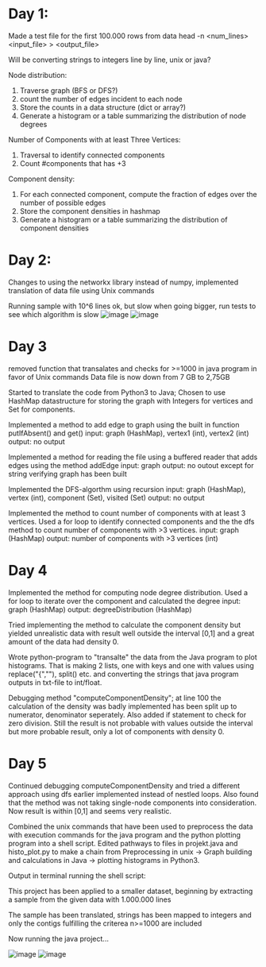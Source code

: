 # Day 1:

Made a test file for the first 100.000 rows from data
head -n <num_lines> <input_file> > <output_file>

Will be converting strings to integers line by line, unix or java?

Node distribution:
1. Traverse graph (BFS or DFS?)
2. count the number of edges incident to each node
3. Store the counts in a data structure (dict or array?)
4. Generate a histogram or a table summarizing the distribution of node degrees

Number of Components with at least Three Vertices:
1. Traversal to identify connected components
2. Count #components that has +3 

Component density:
1. For each connected component, compute the fraction of edges over the number of possible edges
2. Store the component densities in hashmap
3. Generate a histogram or a table summarizing the distribution of component densities


# Day 2:
Changes to using the networkx library instead of numpy, implemented translation of data file using Unix commands

Running sample with 10^6 lines ok, but slow when going bigger, run tests to see which algorithm is slow
![image](https://github.com/supergurkan/Project_DA3018/assets/133381081/c1d4a6aa-f4aa-4376-a441-ff90bc5615a5)
![image](https://github.com/supergurkan/Project_DA3018/assets/133381081/b956738f-7c24-4f43-b55f-f903ef363627)

# Day 3 
removed function that transalates and checks for >=1000 in java program in favor of Unix commands
Data file is now down from 7 GB to 2,75GB

Started to translate the code from Python3 to Java;
Chosen to use HashMap datastructure for storing the graph with Integers for vertices and Set for components. 

Implemented a method to add edge to graph using the built in function putIfAbsent() and get()
input: graph (HashMap), vertex1 (int), vertex2 (int)
output: no output

Implemented a method for reading the file using a buffered reader that adds edges using the method addEdge
input: graph
output: no outout except for string verifying graph has been built

Implemented the DFS-algorthm using recursion
input: graph (HashMap), vertex (int), component (Set), visited (Set)
output: no output

Implemented the method to count number of components with at least 3 vertices. Used a for loop to identify connected components and the the dfs method to count number of components with >3 vertices.
input: graph (HashMap)
output: number of components with >3 vertices (int)

# Day 4 
Implemented the method for computing node degree distribution. Used a for loop to iterate over the component and calculated the degree
input: graph (HashMap)
output: degreeDistribution (HashMap)

Tried implementing the method to calculate the component density but yielded unrealistic data with result well outside the interval [0,1] and a great amount of the data had density 0.

Wrote python-program to "transalte" the data from the Java program to plot histograms. That is making 2 lists, one with keys and one with values using replace("{",""), split() etc. and converting the strings that java program outputs in txt-file to int/float.

Debugging method "computeComponentDensity"; at line 100 the calculation of the density was badly implemented has been split up to numerator, denominator seperately. Also added if statement to check for zero division. Still the result is not probable with values outside the interval but more probable result, only a lot of components with density 0.

# Day 5
Continued debugging computeComponentDensity and tried a different approach using dfs earlier implemented instead of nestled loops. Also found that the method was not taking single-node components into consideration. Now result is within [0,1] and seems very realistic.  

Combined the unix commands that have been used to preprocess the data with execution commands for the java program and the python plotting program into a shell script. Edited pathways to files in projekt.java and histo_plot.py to make a chain from 
Preprocessing in unix -> Graph building and calculations in Java -> plotting histograms in Python3.

Output in terminal running the shell script:

This project has been applied to a smaller dataset, beginning by extracting a sample from the given data with 1.000.000 lines

The sample has been translated, strings has been mapped to integers and only the contigs fulfilling the criterea n>=1000 are included

Now running the java project...

![image](https://github.com/supergurkan/Project_DA3018/assets/133381081/b3464422-6920-47c3-a326-6b16cc0ee06e)
![image](https://github.com/supergurkan/Project_DA3018/assets/133381081/c56b3eed-0ee0-4319-b5c6-677480ed161b)





